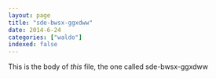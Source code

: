 ```yaml
---
layout: page
title: "sde-bwsx-ggxdww"
date: 2014-6-24
categories: ["waldo"]
indexed: false
---
```

This is the body of _this_ file, the one called sde-bwsx-ggxdww
